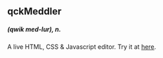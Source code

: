qckMeddler 
----------
##### (qwik med-lur), *n.*
  
A live HTML, CSS & Javascript editor.
 Try it at [here](http://experiments.muditameta.com/qckmeddler/ "qckMeddler").